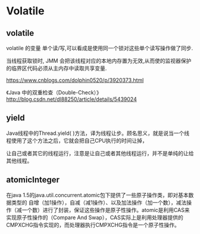 # Volatile

## volatile

volatile 的变量 单个读/写,可以看成是使用同一个锁对这些单个读写操作做了同步.

当线程获取锁时, JMM 会把该线程对应的本地内存置为无效,从而使的监视器保护的临界区代码必须从主内存中读取共享变量.

https://www.cnblogs.com/dolphin0520/p/3920373.html

《Java 中的双重检查（Double-Check）》 http://blog.csdn.net/dl88250/article/details/5439024



## yield

Java线程中的Thread.yield( )方法，译为线程让步。顾名思义，就是说当一个线程使用了这个方法之后，它就会把自己CPU执行的时间让掉，

让自己或者其它的线程运行，注意是让自己或者其他线程运行，并不是单纯的让给其他线程。

## atomicInteger

在java 1.5的java.util.concurrent.atomic包下提供了一些原子操作类，即对基本数据类型的 自增（加1操作），自减（减1操作）、以及加法操作（加一个数），减法操作（减一个数）进行了封装，保证这些操作是原子性操作。atomic是利用CAS来实现原子性操作的（Compare And Swap），CAS实际上是利用处理器提供的CMPXCHG指令实现的，而处理器执行CMPXCHG指令是一个原子性操作。



